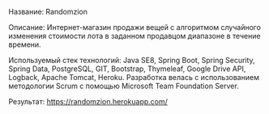 Название: Randomzion

Описание: Интернет-магазин продажи вещей с алгоритмом случайного изменения стоимости лота в заданном продавцом диапазоне в течение времени.

Используемый стек технологий: Java SE8, Spring Boot, Spring Security, Spring Data, PostgreSQL, GIT, Bootstrap, Thymeleaf, Google Drive API, Logback, Apache Tomcat, Heroku. 
Разработка велась с использованием методологии Scrum с помощью Microsoft Team Foundation Server.

Результат: https://randomzion.herokuapp.com/
